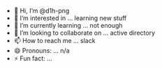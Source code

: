 - 👋 Hi, I’m @d1h-png
- 👀 I’m interested in ... learning new stuff
- 🌱 I’m currently learning ... not enough 
- 💞️ I’m looking to collaborate on ... active directory
- 📫 How to reach me ... slack
- 😄 Pronouns: ... n/a
- ⚡ Fun fact: ... 

<!---
d1h-png/d1h-png is a ✨ special ✨ repository because its `README.md` (this file) appears on your GitHub profile.
You can click the Preview link to take a look at your changes.
--->
